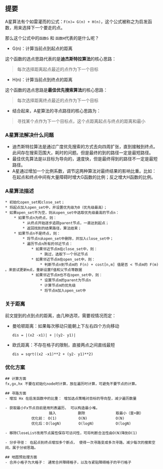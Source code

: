 ## 提要

A星算法有个如雷灌而的公式：`F(n)= G(n) + H(n)`，这个公式被称之为启发函数，用来选择下一个要走的点。

那么这个公式中的`函数G` 和 `函数H`代表的是什么呢？

- G(n)：计算当前点到起点的距离

这个函数的选点思路代表的是**迪杰斯特拉算法**的核心思路：

> 每次选择距离起点最近的点作为下一个目标

- H(n)：计算当前点到终点的距离

这个函数的选点思路是**最佳优先搜索算法**的核心思路：

> 每次选择距离终点最近的点作为下一个目标

- 结合起来，A星算法的寻点路径的核心思路为：

> 寻找某个点作为下一个目标点，这个点距离起点与终点的距离和最小

### A星算法解决什么问题

- 迪杰斯特拉算法是通过广度优先搜索的方式去向四周扩张，直到接触到终点。此间存在搜索范围大，耗时的问题。但是最终的到的路径一定是最短路径。
- 最佳优先算法是以目标为导向的，速度快，但是最终得到的路径不一定是最短路径。
- A星通过增加一个比例系数，调节这两种算法对最终结果的影响比重。比如：在起点和终点中间有大量障碍时增大G函数的比例；反之增大H函数的比例。

### A星算法描述

```text
* 初始化open_set和close_set；
* 将起点加入open_set中，并设置优先级为0（优先级最高）；
* 如果open_set不为空，则从open_set中选取优先级最高的节点n：
    * 如果节点n为终点，则：
        * 从终点开始逐步追踪parent节点，一直达到起点；
        * 返回找到的结果路径，算法结束；
    * 如果节点n不是终点，则：
        * 将节点n从open_set中删除，并加入close_set中；
        * 遍历节点n所有的邻近节点：
            * 如果邻近节点m在close_set中，则：
                * 跳过，选取下一个邻近节点
            * 如果邻近节点m在open_set中，则：
                * 判断节点n到节点m的 F(n) + cost[n,m] 值是否 < 节点m的 F(m) 。来尝试更新m点，重新设置f值和父节点等数据
            * 如果邻近节点m也不在open_set中，则：
                * 设置节点m的parent为节点n
                * 计算节点m的优先级
                * 将节点m加入open_set中
```

### 关于距离

前文提到的点到点的距离，由几种选项，需要视情况而定：

- 曼哈顿距离：如果每次移动只能朝上下左右四个方向移动

  ```
  dis = |(x2 -x1)| + |(y2- y1)|
  ```

- 欧氏距离：不存在格子的限制，直接两点之间直线最短

  ```
  dis = sqrt((x2 -x1)**2 + (y2- y1)**2)
  ```

  

### 优化方案

```
## 计算方面
fx,gx,hx 不要在初始化node时计算，放在遍历时计算，可避免不要节点的计算。

## 寻路方面
- 增加 Hx 在启发函数中的比重： 增加选点策略对目标的导向型，减少遍历数量

- 获取最小Fx节点目前是用列表遍历， 可以构造最小堆。
                    插入          删除              取最小（查+删）
            优化前： O(1)          O(N)             O(N)
            优化后：O(logN)        O(logN)          O(logN)

- 移除CloseList改用节点属性保存可访问性，可将判断合法性由O(N)降到O(1)

- 分步寻径： 在起点到终点增加多个断点， 使得一次寻路变成多次寻路，减少每次的搜索空间。属于分帧思路。

## 地图预处理方面
- 合并小格子为大格子： 通常合并障碍格子，以及与紧贴障碍格子的平行格子
```







